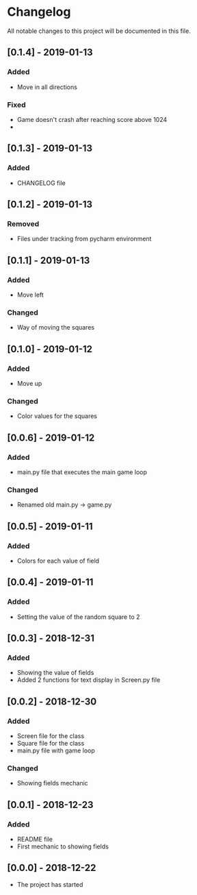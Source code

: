# Changelog
All notable changes to this project will be documented in this file.

## [0.1.4] - 2019-01-13
### Added
- Move in all directions

### Fixed
- Game doesn't crash after reaching score above 1024
-

## [0.1.3] - 2019-01-13
### Added
- CHANGELOG file

## [0.1.2] - 2019-01-13
### Removed
- Files under tracking from pycharm environment

## [0.1.1] - 2019-01-13
### Added
- Move left

### Changed
- Way of moving the squares

## [0.1.0] - 2019-01-12
### Added
- Move up

### Changed
- Color values for the squares

## [0.0.6] - 2019-01-12
### Added
- main.py file that executes the main game loop

### Changed
- Renamed old main.py -> game.py

## [0.0.5] - 2019-01-11
### Added
- Colors for each value of field

## [0.0.4] - 2019-01-11
### Added
- Setting the value of the random square to 2

## [0.0.3] - 2018-12-31
### Added
- Showing the value of fields
- Added 2 functions for text display in Screen.py file

## [0.0.2] - 2018-12-30
### Added
- Screen file for the class
- Square file for the class
- main.py file with game loop

### Changed
- Showing fields mechanic

## [0.0.1] - 2018-12-23
### Added
- README file
- First mechanic to showing fields

## [0.0.0] - 2018-12-22
- The project has started
